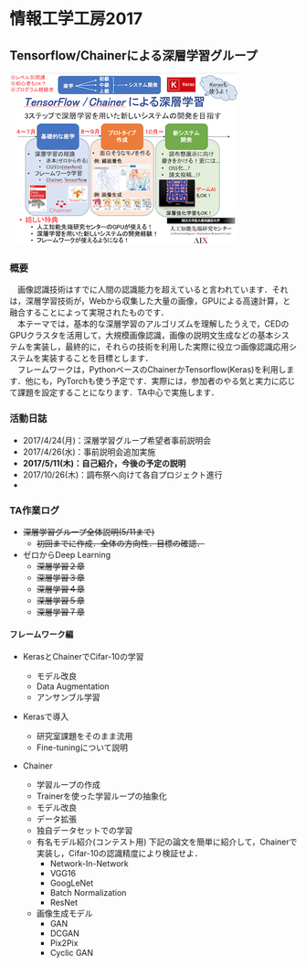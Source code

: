 # 情報工学工房2017
## Tensorflow/Chainerによる深層学習グループ
<p><img src=image/abstract.png width="400px"></p>

### 概要
　画像認識技術はすでに人間の認識能力を超えていると言われています．それは，深層学習技術が，Webから収集した大量の画像，GPUによる高速計算，と融合することによって実現されたものです．  
　本テーマでは，基本的な深層学習のアルゴリズムを理解したうえで，CEDのGPUクラスタを活用して，大規模画像認識，画像の説明文生成などの基本システムを実装し，最終的に，それらの技術を利用した実際に役立つ画像認識応用システムを実装することを目標とします．  
　フレームワークは，PythonベースのChainerかTensorflow(Keras)を利用します．他にも，PyTorchも使う予定です．実際には，参加者のやる気と実力に応じて課題を設定することになります．TA中心で実施します．


### 活動日誌
- 2017/4/24(月)：深層学習グループ希望者事前説明会
- 2017/4/26(水)：事前説明会追加実施
- **2017/5/11(木)：自己紹介，今後の予定の説明**
- 2017/10/26(木)：調布祭へ向けて各自プロジェクト進行
-
### TA作業ログ
- ~~深層学習グループ全体説明(5/11まで)~~
  - ~~初回までに作成．全体の方向性．目標の確認．~~
- ゼロからDeep Learning
  - ~~深層学習２章~~
  - ~~深層学習３章~~
  - ~~深層学習４章~~
  - ~~深層学習５章~~
  - ~~深層学習７章~~
#### フレームワーク編
- KerasとChainerでCifar-10の学習
  - モデル改良
  - Data Augmentation
  - アンサンブル学習

- Kerasで導入
  - 研究室課題をそのまま流用
  - Fine-tuningについて説明

- Chainer
  - 学習ループの作成
  - Trainerを使った学習ループの抽象化
  - モデル改良
  - データ拡張
  - 独自データセットでの学習
  - 有名モデル紹介(コンテスト用)
  下記の論文を簡単に紹介して，Chainerで実装し，Cifar-10の認識精度により検証せよ．
    - Network-In-Network
    - VGG16
    - GoogLeNet
    - Batch Normalization
    - ResNet
  - 画像生成モデル
    - GAN
    - DCGAN
    - Pix2Pix
    - Cyclic GAN

